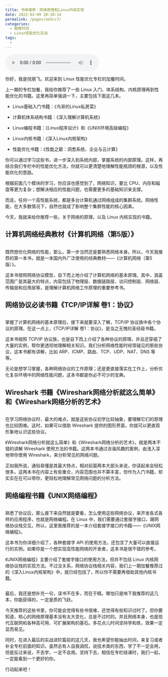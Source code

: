 ```yaml
---
title: 书单推荐：网络原理和Linux内核实现
date: 2022-03-09 20:38:14
permalink: /pages/ee5cc7/
categories:
  - 极客时间
  - Linux性能优化实战
tags:
  - 
---
```

<audio title="加餐（二）.书单推荐：网络原理和Linux内核实现" src="https://static001.geekbang.org/resource/audio/e2/46/e24af09796ec670798000ebce759a546.mp3" controls="controls"></audio> 
<p>你好，我是倪朋飞。欢迎来到 Linux 性能优化专栏的加餐时间。</p><p>上一期的专栏加餐，我给你推荐了一些 Linux 入门、体系结构、内核原理再到性能优化的书籍。这里再简单强调一下，主要包括下面这几本。</p><ul>
<li>
<p>Linux基础入门书籍：《鸟哥的Linux私房菜》</p>
</li>
<li>
<p>计算机体系结构书籍：《深入理解计算机系统》</p>
</li>
<li>
<p>Linux编程书籍：《Linux程序设计》和《UNIX环境高级编程》</p>
</li>
<li>
<p>Linux内核书籍：《深入Linux内核架构》</p>
</li>
<li>
<p>性能优化书籍：《性能之巅：洞悉系统、企业与云计算》</p>
</li>
</ul><p>你可以通过学习这些书，进一步深入到系统内部，掌握系统的内部原理。这样，再结合我们专栏中的性能优化方法，你就可以更清楚地理解性能瓶颈的根源，以及性能优化的思路。</p><p>根据前面几个模块的学习，你应该也感觉到了，网络知识，要比 CPU、内存和磁盘等更为复杂；想解决相应的性能问题，也需要更多的基础知识来支撑。</p><p>而且，任何一个高性能系统，都是多台计算机通过网络组成的集群系统。网络性能，在大多数情况下，自然也就成了影响整个集群性能的核心因素。</p><p>今天，我就来给你推荐一些，关于网络的原理，以及 Linux 内核实现的书籍。</p><h2>计算机网络经典教材《计算机网络（第5版）》</h2><p><img src="https://static001.geekbang.org/resource/image/ce/36/cef3bf15fa095140d499ba56fe4f2e36.png" alt=""></p><p>既然想优化网络的性能，那么，第一步当然还是要熟悉网络本身。所以，今天我推荐的第一本书，就是一本国内外广泛使用的经典教材——《计算机网络（第5版）》。</p><!-- [[[read_end]]] --><p>这本书按照网络协议模型，自下而上地介绍了计算机网络的基本原理。其中，涵盖范围广是其最大的特点，内容包括了物理层、数据链路层、访问控制层、网络层、传输层和应用层等，是理解计算机网络工作原理的重要参考书。</p><h2>网络协议必读书籍《TCP/IP详解 卷1：协议》</h2><p><img src="https://static001.geekbang.org/resource/image/07/56/07732b5c083e68874e0796a6ba708f56.png" alt=""></p><p>掌握了计算机网络的基本原理后，接下来就要深入了解，TCP/IP 协议族中各个协议的原理。在这一点上，《TCP/IP详解 卷1：协议》，是当之无愧的圣经级书籍。</p><p>这本书按照 TCP/IP 协议族，也是自下而上介绍了各种协议的原理，并且还穿插了大量的实例，帮你更透彻地理解相关知识。我们分析网络性能时经常碰见的那些协议，这本书都有讲解，比如 ARP、ICMP、路由、TCP、UDP、NAT、DNS 等等。</p><p>无论是想学习掌握，各种网络协议的工作原理；还是更直接落实在工作上，分析优化复杂环境中的网络性能问题，这本书都是你必不可少的宝典。</p><h2>Wireshark 书籍《Wireshark网络分析就这么简单》和《Wireshark网络分析的艺术》</h2><p><img src="https://static001.geekbang.org/resource/image/fe/79/feaf5c9f1b5dd8c4a1546344c67e3979.png" alt=""><img src="https://static001.geekbang.org/resource/image/27/f6/278f19c944ae955de49575bca3fde0f6.png" alt=""></p><p>在学习网络协议时，最大的难点，就是这些协议初学比较抽象，要理解它们的原理也比较困难。这时，如果可以借助 Wireshark 提供的图形界面，你就可以更直观形象地认识这些协议。</p><p>《Wireshark网络分析就这么简单》和《Wireshark网络分析的艺术》，就是两本不错的讲解 Wireshark 使用方法的书籍。这两本书通过诙谐风趣的案例，由浅入深地带你使用 Wireshark，来分析常见的网络问题。</p><p>正如我所说，通俗易懂是其最大特点，相对前面两本大部头来说，你读起来会轻松很多。这两本书在内容上有些重合，内容范围也并不算丰富，但作为入门书籍，却实实在在可以带你，更轻松地理解常见网络问题的分析方法。</p><h2>网络编程书籍《UNIX网络编程》</h2><p><img src="https://static001.geekbang.org/resource/image/74/7e/74f218f137c7a61d7cb40c117831137e.png" alt=""></p><p>熟悉了协议后，那么接下来自然就是要看，怎么使用这些网络协议，来开发各式各样的应用程序，也就是网络编程。在 Linux 中，我们需要通过套接字接口，跟网络协议栈交互。所以，这里我推荐的是一本介绍套接字接口的书籍——《UNIX网络编程》。</p><p>这本书为你详细介绍了，各种套接字 API 的使用方法，还包含了大量可以直接运行的实例。如果你是一个想实现高性能网络的开发者，这本书是很不错的参考。</p><p>《UNIX网络编程》主要介绍了套接字接口的使用方法，但并不包括 Linux 内核网络协议栈的实现方法。不过没关系，网络协议栈相关内容，我们上一期加餐推荐过的《深入Linux内核架构》中，就已经包括了，所以你不需要再借助其他内核书籍。</p><p><img src="https://static001.geekbang.org/resource/image/e1/5e/e1ed53283b51ed81a96b9c9d2e72d65e.png" alt=""></p><p>最后，我还是想补充一句，读书不在多，而在于精。哪怕只是啃下我推荐的这几本，你能获得的，一定是质的飞跃。</p><p>今天推荐的这些书里，你可能会觉得有些书很难，还觉得有些知识过时了。但你要知道，核心的网络原理基本没有太大变化，总是不过时的。并且网络本身，也是现代互联网和各种高可用、可扩展架构的基石。多花点儿时间坚持学和练，效果一定显而易见。</p><p>同时，在进入最后的实战进阶篇前的这几天，我也希望你能抽出时间，来复习或者补全专栏前面的知识。虽然总有人自我调侃，说技术类的东西，学了不一定会用，但是反过来说，不去学，一定不会用。坚持下去，相信在专栏结课时，我们一起，一定能看到一个更好的你。</p><p>行动起来吧！</p><p></p>